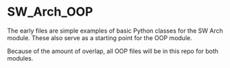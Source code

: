 # SW_Arch_OOP

The early files are simple examples of basic Python classes for the SW Arch module.  These also serve as a starting point for the OOP module.

Because of the amount of overlap, all OOP files will be in this repo for both modules.